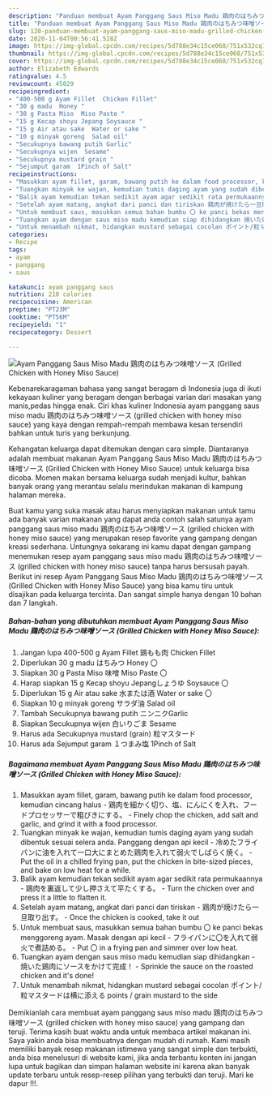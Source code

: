 ```yaml
---
description: "Panduan membuat Ayam Panggang Saus Miso Madu 鶏肉のはちみつ味噌ソース (Grilled Chicken with Honey Miso Sauce) Favorite"
title: "Panduan membuat Ayam Panggang Saus Miso Madu 鶏肉のはちみつ味噌ソース (Grilled Chicken with Honey Miso Sauce) Favorite"
slug: 120-panduan-membuat-ayam-panggang-saus-miso-madu-grilled-chicken-with-honey-miso-sauce-favorite
date: 2020-11-04T00:56:41.528Z
image: https://img-global.cpcdn.com/recipes/5d788e34c15ce068/751x532cq70/ayam-panggang-saus-miso-madu-鶏肉のはちみつ味噌ソース-grilled-chicken-with-honey-miso-sauce-foto-resep-utama.jpg
thumbnail: https://img-global.cpcdn.com/recipes/5d788e34c15ce068/751x532cq70/ayam-panggang-saus-miso-madu-鶏肉のはちみつ味噌ソース-grilled-chicken-with-honey-miso-sauce-foto-resep-utama.jpg
cover: https://img-global.cpcdn.com/recipes/5d788e34c15ce068/751x532cq70/ayam-panggang-saus-miso-madu-鶏肉のはちみつ味噌ソース-grilled-chicken-with-honey-miso-sauce-foto-resep-utama.jpg
author: Elizabeth Edwards
ratingvalue: 4.5
reviewcount: 45029
recipeingredient:
- "400-500 g Ayam Fillet  Chicken Fillet"
- "30 g madu  Honey "
- "30 g Pasta Miso  Miso Paste "
- "15 g Kecap shoyu Jepang Soysauce "
- "15 g Air atau sake  Water or sake "
- "10 g minyak goreng  Salad oil"
- "Secukupnya bawang putih Garlic"
- "Secukupnya wijen  Sesame"
- "Secukupnya mustard grain "
- "Sejumput garam  1Pinch of Salt"
recipeinstructions:
- "Masukkan ayam fillet, garam, bawang putih ke dalam food processor, kemudian cincang halus 鶏肉を細かく切り、塩、にんにくを入れ、フードプロセッサーで粗びきにする。 Finely chop the chicken, add salt and garlic, and grind it with a food processor."
- "Tuangkan minyak ke wajan, kemudian tumis daging ayam yang sudah dibentuk sesuai selera anda. Panggang dengan api kecil 冷めたフライパンに油を入れて一口大にまとめた鶏肉を入れて弱火でしばらく焼く。 Put the oil in a chilled frying pan, put the chicken in bite-sized pieces, and bake on low heat for a while."
- "Balik ayam kemudian tekan sedikit ayam agar sedikit rata permukaannya 鶏肉を裏返して少し押さえて平たくする。 Turn the chicken over and press it a little to flatten it."
- "Setelah ayam matang, angkat dari panci dan tiriskan 鶏肉が焼けたら一旦取り出す。 Once the chicken is cooked, take it out"
- "Untuk membuat saus, masukkan semua bahan bumbu 〇 ke panci bekas menggoreng ayam. Masak dengan api kecil フライパンに〇を入れて弱火で煮詰める。 Put 〇 in a frying pan and simmer over low heat."
- "Tuangkan ayam dengan saus miso madu kemudian siap dihidangkan 焼いた鶏肉にソースをかけて完成！ Sprinkle the sauce on the roasted chicken and it&#39;s done!"
- "Untuk menambah nikmat, hidangkan mustard sebagai cocolan ポイント/粒マスタードは横に添える points / grain mustard to the side"
categories:
- Recipe
tags:
- ayam
- panggang
- saus

katakunci: ayam panggang saus 
nutrition: 210 calories
recipecuisine: American
preptime: "PT23M"
cooktime: "PT56M"
recipeyield: "1"
recipecategory: Dessert

---
```



![Ayam Panggang Saus Miso Madu 鶏肉のはちみつ味噌ソース (Grilled Chicken with Honey Miso Sauce)](https://img-global.cpcdn.com/recipes/5d788e34c15ce068/751x532cq70/ayam-panggang-saus-miso-madu-鶏肉のはちみつ味噌ソース-grilled-chicken-with-honey-miso-sauce-foto-resep-utama.jpg)

Kebenarekaragaman bahasa yang sangat beragam di Indonesia juga di ikuti kekayaan kuliner yang beragam dengan berbagai varian dari masakan yang manis,pedas hingga enak. Ciri khas kuliner Indonesia ayam panggang saus miso madu 鶏肉のはちみつ味噌ソース (grilled chicken with honey miso sauce) yang kaya dengan rempah-rempah membawa kesan tersendiri bahkan untuk turis yang berkunjung.


Kehangatan keluarga dapat ditemukan dengan cara simple. Diantaranya adalah membuat makanan Ayam Panggang Saus Miso Madu 鶏肉のはちみつ味噌ソース (Grilled Chicken with Honey Miso Sauce) untuk keluarga bisa dicoba. Momen makan bersama keluarga sudah menjadi kultur, bahkan banyak orang yang merantau selalu merindukan makanan di kampung halaman mereka.



Buat kamu yang suka masak atau harus menyiapkan makanan untuk tamu ada banyak varian makanan yang dapat anda contoh salah satunya ayam panggang saus miso madu 鶏肉のはちみつ味噌ソース (grilled chicken with honey miso sauce) yang merupakan resep favorite yang gampang dengan kreasi sederhana. Untungnya sekarang ini kamu dapat dengan gampang menemukan resep ayam panggang saus miso madu 鶏肉のはちみつ味噌ソース (grilled chicken with honey miso sauce) tanpa harus bersusah payah.
Berikut ini resep Ayam Panggang Saus Miso Madu 鶏肉のはちみつ味噌ソース (Grilled Chicken with Honey Miso Sauce) yang bisa kamu tiru untuk disajikan pada keluarga tercinta. Dan sangat simple hanya dengan 10 bahan dan 7 langkah.


<!--inarticleads1-->

##### Bahan-bahan yang dibutuhkan membuat Ayam Panggang Saus Miso Madu 鶏肉のはちみつ味噌ソース (Grilled Chicken with Honey Miso Sauce):

1. Jangan lupa 400-500 g Ayam Fillet 鶏もも肉 Chicken Fillet
1. Diperlukan 30 g madu はちみつ Honey 〇
1. Siapkan 30 g Pasta Miso 味噌 Miso Paste 〇
1. Harap siapkan 15 g Kecap shoyu Jepangしょうゆ Soysauce 〇
1. Diperlukan 15 g Air atau sake 水または酒 Water or sake 〇
1. Siapkan 10 g minyak goreng サラダ油 Salad oil
1. Tambah Secukupnya bawang putih ニンニクGarlic
1. Siapkan Secukupnya wijen 白いりごま Sesame
1. Harus ada Secukupnya mustard (grain) 粒マスタード
1. Harus ada Sejumput garam １つまみ塩 1Pinch of Salt




<!--inarticleads2-->

##### Bagaimana membuat  Ayam Panggang Saus Miso Madu 鶏肉のはちみつ味噌ソース (Grilled Chicken with Honey Miso Sauce):

1. Masukkan ayam fillet, garam, bawang putih ke dalam food processor, kemudian cincang halus - 鶏肉を細かく切り、塩、にんにくを入れ、フードプロセッサーで粗びきにする。 - Finely chop the chicken, add salt and garlic, and grind it with a food processor.
1. Tuangkan minyak ke wajan, kemudian tumis daging ayam yang sudah dibentuk sesuai selera anda. Panggang dengan api kecil - 冷めたフライパンに油を入れて一口大にまとめた鶏肉を入れて弱火でしばらく焼く。 - Put the oil in a chilled frying pan, put the chicken in bite-sized pieces, and bake on low heat for a while.
1. Balik ayam kemudian tekan sedikit ayam agar sedikit rata permukaannya - 鶏肉を裏返して少し押さえて平たくする。 - Turn the chicken over and press it a little to flatten it.
1. Setelah ayam matang, angkat dari panci dan tiriskan - 鶏肉が焼けたら一旦取り出す。 - Once the chicken is cooked, take it out
1. Untuk membuat saus, masukkan semua bahan bumbu 〇 ke panci bekas menggoreng ayam. Masak dengan api kecil - フライパンに〇を入れて弱火で煮詰める。 - Put 〇 in a frying pan and simmer over low heat.
1. Tuangkan ayam dengan saus miso madu kemudian siap dihidangkan - 焼いた鶏肉にソースをかけて完成！ - Sprinkle the sauce on the roasted chicken and it&#39;s done!
1. Untuk menambah nikmat, hidangkan mustard sebagai cocolan ポイント/粒マスタードは横に添える points / grain mustard to the side




Demikianlah cara membuat ayam panggang saus miso madu 鶏肉のはちみつ味噌ソース (grilled chicken with honey miso sauce) yang gampang dan teruji. Terima kasih buat waktu anda untuk membaca artikel makanan ini. Saya yakin anda bisa membuatnya dengan mudah di rumah. Kami masih memiliki banyak resep makanan istimewa yang sangat simple dan terbukti, anda bisa menelusuri di website kami, jika anda terbantu konten ini jangan lupa untuk bagikan dan simpan halaman website ini karena akan banyak update terbaru untuk resep-resep pilihan yang terbukti dan teruji. Mari ke dapur !!!. 
